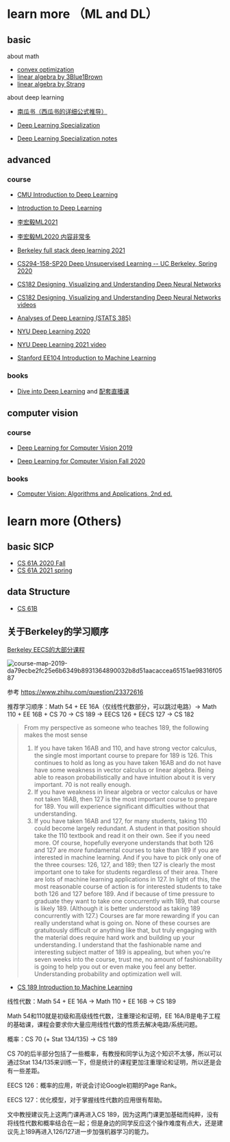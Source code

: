 # learn more （ML and DL）

## basic

about math

- [convex optimization](https://www.edx.org/course/convex-optimization)
- [linear algebra by 3Blue1Brown](https://www.bilibili.com/video/av6731067?p=1&share_medium=android&share_source=copy_link&bbid=PgppX2ZRaAtpWz9bJ1sninfoc&ts=1552297488727)
- [linear algebra by Strang](https://ocw.mit.edu/resources/res-18-010-a-2020-vision-of-linear-algebra-spring-2020/videos/a-new-way-to-start-linear-algebra/)

about deep learning

- [南瓜书（西瓜书的详细公式推导）](https://github.com/datawhalechina/pumpkin-book)

- [Deep Learning Specialization](https://www.deeplearning.ai/program/deep-learning-specialization/)
- [Deep Learning Specialization notes](https://github.com/fengdu78/deeplearning_ai_books)

## advanced

### course

- [CMU Introduction to Deep Learning](http://deeplearning.cs.cmu.edu/F20/index.html)

- [Introduction to Deep Learning](http://introtodeeplearning.com)
- [李宏毅ML2021](https://speech.ee.ntu.edu.tw/~hylee/ml/2021-spring.html)
- [李宏毅ML2020 内容非常多](https://speech.ee.ntu.edu.tw/~hylee/ml/2020-spring.html)
- [Berkeley full stack deep learning 2021](https://fullstackdeeplearning.com)
- [CS294-158-SP20 Deep Unsupervised Learning -- UC Berkeley, Spring 2020](https://sites.google.com/view/berkeley-cs294-158-sp20/home)
- [CS182 Designing, Visualizing and Understanding Deep Neural Networks](https://cs182sp21.github.io/)
- [CS182 Designing, Visualizing and Understanding Deep Neural Networks videos](https://www.youtube.com/watch?v=6dLIH0DBZiM&list=PLuv1FSpHurUevSXe_k0S7Onh6ruL-_NNh&index=1)
- [Analyses of Deep Learning (STATS 385)](https://stats385.github.io/)
- [NYU Deep Learning 2020](https://atcold.github.io/pytorch-Deep-Learning/zh/)
- [NYU Deep Learning 2021 video](https://www.youtube.com/watch?v=EyKiYVwrdjE&list=PLLHTzKZzVU9e6xUfG10TkTWApKSZCzuBI&index=1)
- [Stanford EE104 Introduction to Machine Learning](http://ee104.stanford.edu)

### books

- [Dive into Deep Learning](https://d2l.ai/index.html) and [配套直播课](https://courses.d2l.ai/zh-v2/)

## computer vision

### course

- [Deep Learning for Computer Vision 2019](https://web.eecs.umich.edu/~justincj/teaching/eecs498/FA2020/)

- [Deep Learning for Computer Vision Fall 2020](https://web.eecs.umich.edu/~justincj/teaching/eecs498/FA2020/schedule.html)

### books

- [Computer Vision: Algorithms and Applications, 2nd ed.](https://szeliski.org/Book)

# learn more (Others)

## basic SICP

- [CS 61A 2020 Fall](https://inst.eecs.berkeley.edu/~cs61a/fa20/)
- [CS 61A 2021 spring](https://cs61a.org)

## data Structure

- [CS 61B](https://sp21.datastructur.es/)

## 关于Berkeley的学习顺序

[Berkeley EECS的大部分课程](https://inst.eecs.berkeley.edu//classes-eecs.html)

![course-map-2019-da79ecbe2fc25e6b6349b8931364890032b8d51aacaccea65151ae98316f0587](https://cdn.jsdelivr.net/gh/nekomiao123/pic/img/course-map-2019-da79ecbe2fc25e6b6349b8931364890032b8d51aacaccea65151ae98316f0587.png)



参考 https://www.zhihu.com/question/23372616

推荐学习顺序：Math 54 + EE 16A（仅线性代数部分，可以跳过电路）-> Math 110 + EE 16B + CS 70 -> CS 189 -> EECS 126 + EECS 127 -> CS 182

> From my perspective as someone who teaches 189, the following makes the most sense 
> 1) If you have taken 16AB and 110, and have strong vector calculus, the single most important course to prepare for 189 is 126. This continues to hold as long as you have taken 16AB and do not have have some weakness in vector calculus or linear algebra. Being able to reason probabilistically and have intuition about it is very important. 70 is not really enough. 
> 2) If you have weakness in linear algebra or vector calculus or have not taken 16AB, then 127 is the most important course to prepare for 189. You will experience significant difficulties without that understanding. 
> 3) If you have taken 16AB and 127, for many students, taking 110 could become largely redundant. A student in that position should take the 110 textbook and read it on their own. See if you need more. 
> Of course, hopefully everyone understands that both 126 and 127 are *more* fundamental courses to take than 189 if you are interested in machine learning. And if you have to pick only one of the three courses: 126, 127, and 189; then 127 is clearly the most important one to take for students regardless of their area. There are lots of machine learning applications in 127. 
> In light of this, the most reasonable course of action is for interested students to take both 126 and 127 before 189. And if because of time pressure to graduate they want to take one concurrently with 189, that course is likely 189. (Although it is better understood as taking 189 concurrently with 127.) 
> Courses are far more rewarding if you can really understand what is going on. None of these courses are gratuitously difficult or anything like that, but truly engaging with the material does require hard work and building up your understanding. 
> I understand that the fashionable name and interesting subject matter of 189 is appealing, but when you're seven weeks into the course, trust me, no amount of fashionability is going to help you out or even make you feel any better. Understanding probability and optimization well will.

- [CS 189 Introduction to Machine Learning](https://people.eecs.berkeley.edu/~jrs/189/)

线性代数：Math 54 + EE 16A -> Math 110 + EE 16B -> CS 189

Math 54和110就是初级和高级线性代数，注重理论和证明，EE 16A/B是电子工程的基础课，课程会要求你大量应用线性代数的性质去解决电路/系统问题。

概率：CS 70 (+ Stat 134/135) -> CS 189

CS 70的后半部分包括了一些概率，有教授和同学认为这个知识不太够，所以可以通过Stat 134/135来训练一下，但是统计的课程更加注重理论和证明，所以还是会有一些差距。

EECS 126：概率的应用，听说会讨论Google初期的Page Rank。

EECS 127：优化模型，对于掌握线性代数的应用很有帮助。

文中教授建议先上这两门课再进入CS 189，因为这两门课更加基础而纯粹，没有将线性代数和概率结合在一起；但是身边的同学反应这个操作难度有点大，还是建议先上189再进入126/127进一步加强机器学习的能力。

